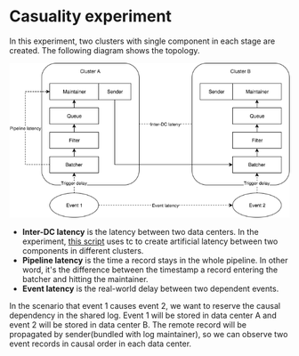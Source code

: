 # Casuality experiment

In this experiment, two clusters with single component in each stage are created. The following diagram shows the topology.

![topology](topology.png)

* **Inter-DC latency** is the latency between two data centers. In the experiment, [this script](delay.sh) uses tc to create artificial latency between two components in different clusters.
* **Pipeline latency** is the time a record stays in the whole pipeline. In other word, it's the difference between the timestamp a record entering the batcher and hitting the maintainer.
* **Event latency** is the real-world delay between two dependent events.

In the scenario that event 1 causes event 2, we want to reserve the causal dependency in the shared log. Event 1 will be stored in data center A and event 2 will be stored in data center B. The remote record will be propagated by sender(bundled with log maintainer), so we can observe two event records in causal order in each data center.